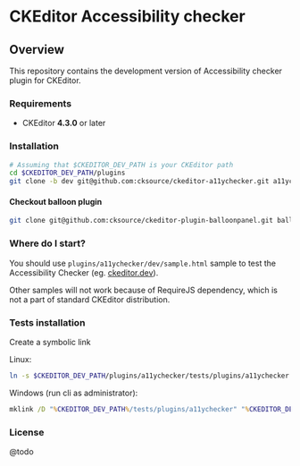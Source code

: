 CKEditor Accessibility checker
==================================================

## Overview

This repository contains the development version of Accessibility checker plugin for CKEditor.

### Requirements

* CKEditor **4.3.0** or later

### Installation

```bash
# Assuming that $CKEDITOR_DEV_PATH is your CKEditor path
cd $CKEDITOR_DEV_PATH/plugins
git clone -b dev git@github.com:cksource/ckeditor-a11ychecker.git a11ychecker
```

#### Checkout balloon plugin

```bash
git clone git@github.com:cksource/ckeditor-plugin-balloonpanel.git balloonpanel
```

### Where do I start?

You should use `plugins/a11ychecker/dev/sample.html` sample to test the Accessibility Checker (eg. [ckeditor.dev](http://ckeditor.dev/plugins/a11ychecker/dev/sample.html)).

Other samples will not work because of RequireJS dependency, which is not a part of standard CKEditor distribution.

### Tests installation

Create a symbolic link

Linux:

```bash
ln -s $CKEDITOR_DEV_PATH/plugins/a11ychecker/tests/plugins/a11ychecker $CKEDITOR_DEV_PATH/tests/plugins/a11ychecker
```

Windows (run cli as administrator):

```bat
mklink /D "%CKEDITOR_DEV_PATH%/tests/plugins/a11ychecker" "%CKEDITOR_DEV_PATH%/plugins/a11ychecker/tests/plugins/a11ychecker"
```

### License

@todo
